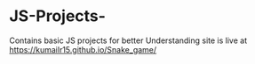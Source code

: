 # JS-Projects-
Contains basic JS projects for better Understanding
site is live at  https://kumailr15.github.io/Snake_game/

